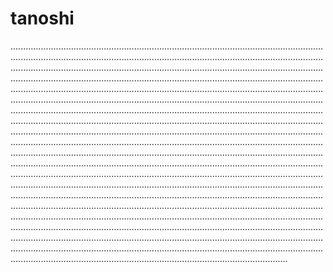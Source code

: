 # tanoshi
..............................................................................................................................................................................................................................................................................................................................................................................................................................................................................................................................................................................................................................................................................................................................................................................................................................................................................................................................................................................................................................................................................................................................................................................................................................................................................................................................................................................................................................................................................................................................................................................................................................................................................................................................................................................................................................................................................................................................................................................................................................................................................................................................................................................................................................................................................................................................................................................................................................................................................................................................................................................................................................................................................................